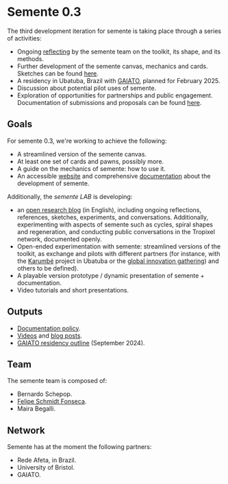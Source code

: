 # Semente 0.3

The third development iteration for semente is taking place through a series of activities:

- Ongoing [reflecting](reflecting) by the semente team on the toolkit, its shape, and its methods.
- Further development of the semente canvas, mechanics and cards. Sketches can be found [here](sketching).
- A residency in Ubatuba, Brazil with [GAIATO](gaiato), planned for February 2025.
- Discussion about potential pilot uses of semente.
- Exploration of opportunities for partnerships and public engagement. Documentation of submissions and proposals can be found [here](proposals).

## Goals

For semente 0.3, we're working to achieve the following:

- A streamlined version of the semente canvas.
- At least one set of cards and pawns, possibly more.
- A guide on the mechanics of semente: how to use it.
- An accessible [website](https://semente.de) and comprehensive [documentation](https://github.com/semente-de/documentation) about the development of semente.

Additionally, the *semente LAB* is developing:

- an [open research blog](https://semente.de/lab) (in English), including ongoing reflections, references, sketches, experiments, and conversations. Additionally, experimenting with aspects of semente such as cycles, spiral shapes and regeneration, and conducting public conversations in the Tropixel network, documented openly.
- Open-ended experimentation with semente: streamlined versions of the toolkit, as exchange and pilots with different partners (for instance, with the [Karumbé](karumbe) project in Ubatuba or the [global innovation gathering](gig)) and others to be defined).
- A playable version prototype / dynamic presentation of semente + documentation.
- Video tutorials and short presentations.

## Outputs

- [Documentation policy](documentation-policy.md).
- [Videos](reflecting/README#Videos) and [blog posts](https://semente.de/lab).
- [GAIATO residency outline](gaiato/2024-09_outline.md) (September 2024).

## Team

The semente team is composed of:

- Bernardo Schepop.
- [Felipe Schmidt Fonseca](https://is.efeefe.me).
- Maira Begalli.

## Network

Semente has at the moment the following partners:

- Rede Afeta, in Brazil.
- University of Bristol.
- GAIATO.